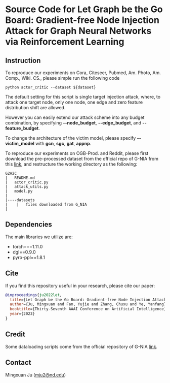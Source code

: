 # Source Code for Let Graph be the Go Board: Gradient-free Node Injection Attack for Graph Neural Networks via Reinforcement Learning

## Instruction 

To reproduce our experiments on Cora, Citeseer, Pubmed, Am. Photo, Am. Comp., Wiki. CS., please simple run the following code 

```
python actor_critic --dataset ${dataset}
```

The default setting for this script is single target injection attack, where, to attack one target node, only one node, one edge and zero feature distribution shift are allowed. 

However you can easily extend our attack scheme into any budget combination, by specifying **--node_budget**, **--edge_budget**, and **--feature_budget**.

To change the architecture of the victim model, please specify **--victim_model** with **gcn**, **sgc**, **gat**, **appnp**. 

To reproduce our experiments on OGB-Prod. and Reddit, please first download the pre-processed dataset from the official repo of G-NIA from this [link](https://github.com/TaoShuchang/G-NIA), and restructure the working directory as the following:

```
G2A2C
|   README.md
|   actor_critic.py
|   attack_utils.py
|   model.py
|
|----datasets
|    |   files downloaded from G_NIA
|       

```

## Dependencies
The main libraries we utilize are:

- torch===1.11.0
- dgl==0.9.0
- pyro-ppl==1.8.1

## Cite
If you find this repository useful in your research, please cite our paper:

```bibtex
@inproceedings{ju2022let,
  title={Let Graph be the Go Board: Gradient-free Node Injection Attack for Graph Neural Networks via Reinforcement Learning},
  author={Ju, Mingxuan and Fan, Yujie and Zhang, Chuxu and Ye, Yanfang},
  booktitle={Thirty-Seventh AAAI Conference on Artificial Intelligence},
  year={2023}
}
```

## Credit
Some dataloading scripts come from the official repository of G-NIA [link](https://github.com/TaoShuchang/G-NIA). 

## Contact
Mingxuan Ju (mju2@nd.edu)